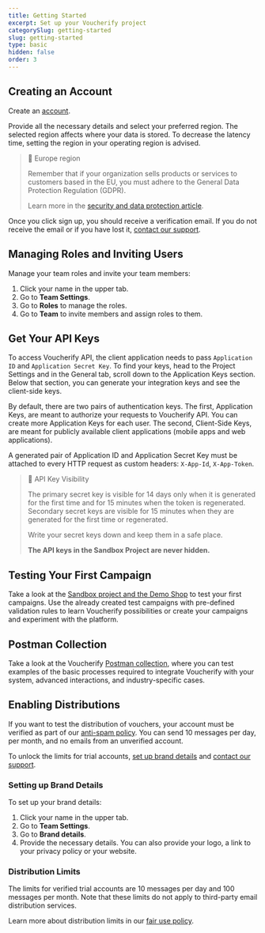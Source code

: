 ```yaml
---
title: Getting Started
excerpt: Set up your Voucherify project 
categorySlug: getting-started
slug: getting-started
type: basic
hidden: false
order: 3
---
```


## Creating an Account

Create an [account](http://app.voucherify.io/#/signup).

Provide all the necessary details and select your preferred region. The selected region affects where your data is stored. To decrease the latency time, setting the region in your operating region is advised.

> 📘 Europe region
>
> Remember that if your organization sells products or services to customers based in the EU, you must adhere to the General Data Protection Regulation (GDPR).
>
> Learn more in the [security and data protection article](https://support.voucherify.io/article/125-security-data-protection "Voucherify, GDPR and CCPA compliance").

Once you click sign up, you should receive a verification email. If you do not receive the email or if you have lost it, [contact our support](https://support.voucherify.io/article/125-security-data-protection "Voucherify support").

## Managing Roles and Inviting Users

Manage your team roles and invite your team members:
1. Click your name in the upper tab.
2. Go to **Team Settings**.
3. Go to **Roles** to manage the roles.
4. Go to **Team** to invite members and assign roles to them. <!-- I'm leaving this as simple as that because a new V% user won't have many projects -->

## Get Your API Keys

To access Voucherify API, the client application needs to pass `Application ID` and `Application Secret Key`. To find your keys, head to the Project Settings and in the General tab, scroll down to the Application Keys section. Below that section, you can generate your integration keys and see the client-side keys.

By default, there are two pairs of authentication keys. The first, Application Keys, are meant to authorize your requests to Voucherify API. You can create more Application Keys for each user. The second, Client-Side Keys, are meant for publicly available client applications (mobile apps and web applications).

A generated pair of Application ID and Application Secret Key must be attached to every HTTP request as custom headers: `X-App-Id`, `X-App-Token`.

> 🚧 API Key Visibility
>
> The primary secret key is visible for 14 days only when it is generated for the first time and for 15 minutes when the token is regenerated. Secondary secret keys are visible for 15 minutes when they are generated for the first time or regenerated.
>
> Write your secret keys down and keep them in a safe place.
>
> **The API keys in the Sandbox Project are never hidden.**

## Testing Your First Campaign

Take a look at the [Sandbox project and the Demo Shop](https://support.voucherify.io/article/538-sandbox) to test your first campaigns. Use the already created test campaigns with pre-defined validation rules to learn Voucherify possibilities or create your campaigns and experiment with the platform.

<!-- Add links in this section -->

## Postman Collection

Take a look at the Voucherify [Postman collection](https://www.postman.com/voucherify/workspace/voucherify-s-public-workspace/collection/31663208-927de30f-b9ba-4723-a7ad-9984d835d939), where you can test examples of the basic processes required to integrate Voucherify with your system, advanced interactions, and industry-specific cases.

## Enabling Distributions

If you want to test the distribution of vouchers, your account must be verified as part of our [anti-spam policy](https://www.voucherify.io/legal/anti-spam-policy-v1-1 "Voucherify anti-spam policy"). You can send 10 messages per day, per month, and no emails from an unverified account.

To unlock the limits for trial accounts, [set up brand details](#setting-up-brand-details) and [contact our support](https://support.voucherify.io/article/125-security-data-protection "Voucherify support").

### Setting up Brand Details

To set up your brand details:
1. Click your name in the upper tab.
2. Go to **Team Settings**.
3. Go to **Brand details**.
4. Provide the necessary details. You can also provide your logo, a link to your privacy policy or your website.

### Distribution Limits

The limits for verified trial accounts are 10 messages per day and 100 messages per month. Note that these limits do not apply to third-party email distribution services.

Learn more about distribution limits in our [fair use policy](https://www.voucherify.io/legal/fair-use-policy-v2-1).